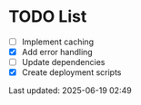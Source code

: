 # TODO List

- [ ] Implement caching
- [x] Add error handling
- [ ] Update dependencies
- [x] Create deployment scripts

Last updated: 2025-06-19 02:49
